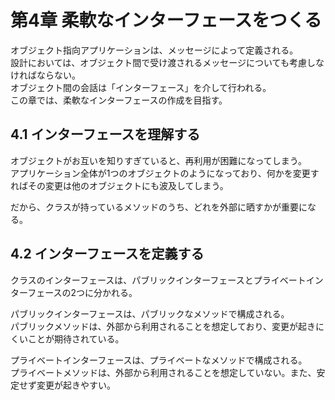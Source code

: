 # 第4章 柔軟なインターフェースをつくる

オブジェクト指向アプリケーションは、メッセージによって定義される。  
設計においては、オブジェクト間で受け渡されるメッセージについても考慮しなければならない。  
オブジェクト間の会話は「インターフェース」を介して行われる。  
この章では、柔軟なインターフェースの作成を目指す。

## 4.1 インターフェースを理解する

オブジェクトがお互いを知りすぎていると、再利用が困難になってしまう。  
アプリケーション全体が1つのオブジェクトのようになっており、何かを変更すればその変更は他のオブジェクトにも波及してしまう。

だから、クラスが持っているメソッドのうち、どれを外部に晒すかが重要になる。

## 4.2 インターフェースを定義する

クラスのインターフェースは、パブリックインターフェースとプライベートインターフェースの2つに分かれる。

パブリックインターフェースは、パブリックなメソッドで構成される。  
パブリックメソッドは、外部から利用されることを想定しており、変更が起きにくいことが期待されている。

プライベートインターフェースは、プライベートなメソッドで構成される。  
プライベートメソッドは、外部から利用されることを想定していない。また、安定せず変更が起きやすい。
